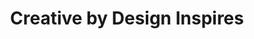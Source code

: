 ---
title: "Creative by Design Inspires"
url: /milwaukee/creative-by-design-inspires/
shop: interior decoration
---